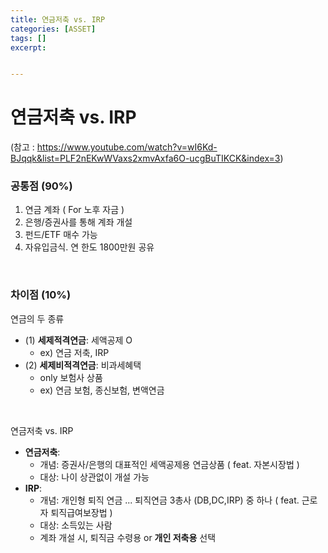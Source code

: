 ```yaml
---
title: 연금저축 vs. IRP
categories: [ASSET]
tags: []
excerpt: 


---
```


<script src="https://cdn.mathjax.org/mathjax/latest/MathJax.js?config=TeX-AMS-MML_HTMLorMML" type="text/javascript"></script>

# 연금저축 vs. IRP

(참고 : https://www.youtube.com/watch?v=wI6Kd-BJqqk&list=PLF2nEKwWVaxs2xmvAxfa6O-ucgBuTIKCK&index=3)

### 공통점 (90%)

1. 연금 계좌 ( For 노후 자금 )
2. 은행/증권사를 통해 계좌 개설
3. 펀드/ETF 매수 가능
4. 자유입금식. 연 한도 1800만원 공유

<br>

### 차이점 (10%)

연금의 두 종류

- (1) **세제적격연금**: 세액공제 O
  - ex) 연금 저축, IRP
- (2) **세제비적격연금**: 비과세혜택
  - only 보험사 상품
  - ex) 연금 보험, 종신보험, 변액연금

<br>

연금저축 vs. IRP

- **연금저축**: 
  - 개념: 증권사/은행의 대표적인 세액공제용 연금상품 ( feat. 자본시장법 )
  - 대상: 나이 상관없이 개설 가능
- **IRP**: 
  - 개념: 개인형 퇴직 연금 ... 퇴직연금 3총사 (DB,DC,IRP) 중 하나 ( feat. 근로자 퇴직급여보장법 )
  - 대상: 소득있는 사람
  - 계좌 개설 시, 퇴직금 수령용 or **개인 저축용** 선택
